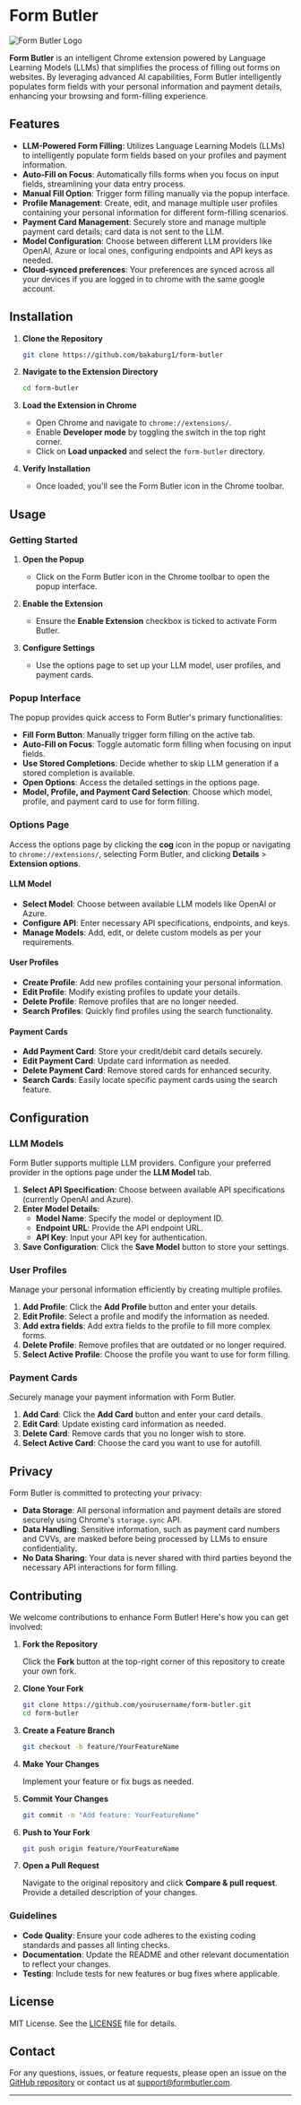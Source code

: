 # Form Butler

![Form Butler Logo](icon/icon128.png)

**Form Butler** is an intelligent Chrome extension powered by Language Learning Models (LLMs) that simplifies the process of filling out forms on websites. By leveraging advanced AI capabilities, Form Butler intelligently populates form fields with your personal information and payment details, enhancing your browsing and form-filling experience.

## Features

- **LLM-Powered Form Filling**: Utilizes Language Learning Models (LLMs) to intelligently populate form fields based on your profiles and payment information.
- **Auto-Fill on Focus**: Automatically fills forms when you focus on input fields, streamlining your data entry process.
- **Manual Fill Option**: Trigger form filling manually via the popup interface.
- **Profile Management**: Create, edit, and manage multiple user profiles containing your personal information for different form-filling scenarios.
- **Payment Card Management**: Securely store and manage multiple payment card details; card data is not sent to the LLM.
- **Model Configuration**: Choose between different LLM providers like OpenAI, Azure or local ones, configuring endpoints and API keys as needed.
- **Cloud-synced preferences**: Your preferences are synced across all your devices if you are logged in to chrome with the same google account.

## Installation

1. **Clone the Repository**

   ```bash
   git clone https://github.com/bakaburg1/form-butler
   ```

2. **Navigate to the Extension Directory**

   ```bash
   cd form-butler
   ```

3. **Load the Extension in Chrome**

   - Open Chrome and navigate to `chrome://extensions/`.
   - Enable **Developer mode** by toggling the switch in the top right corner.
   - Click on **Load unpacked** and select the `form-butler` directory.

4. **Verify Installation**

   - Once loaded, you'll see the Form Butler icon in the Chrome toolbar.

## Usage

### Getting Started

1. **Open the Popup**

   - Click on the Form Butler icon in the Chrome toolbar to open the popup interface.

2. **Enable the Extension**

   - Ensure the **Enable Extension** checkbox is ticked to activate Form Butler.

3. **Configure Settings**

   - Use the options page to set up your LLM model, user profiles, and payment cards.

### Popup Interface

The popup provides quick access to Form Butler's primary functionalities:

- **Fill Form Button**: Manually trigger form filling on the active tab.
- **Auto-Fill on Focus**: Toggle automatic form filling when focusing on input fields.
- **Use Stored Completions**: Decide whether to skip LLM generation if a stored completion is available.
- **Open Options**: Access the detailed settings in the options page.
- **Model, Profile, and Payment Card Selection**: Choose which model, profile, and payment card to use for form filling.

### Options Page

Access the options page by clicking the **cog** icon in the popup or navigating to `chrome://extensions/`, selecting Form Butler, and clicking **Details** > **Extension options**.

#### LLM Model

- **Select Model**: Choose between available LLM models like OpenAI or Azure.
- **Configure API**: Enter necessary API specifications, endpoints, and keys.
- **Manage Models**: Add, edit, or delete custom models as per your requirements.

#### User Profiles

- **Create Profile**: Add new profiles containing your personal information.
- **Edit Profile**: Modify existing profiles to update your details.
- **Delete Profile**: Remove profiles that are no longer needed.
- **Search Profiles**: Quickly find profiles using the search functionality.

#### Payment Cards

- **Add Payment Card**: Store your credit/debit card details securely.
- **Edit Payment Card**: Update card information as needed.
- **Delete Payment Card**: Remove stored cards for enhanced security.
- **Search Cards**: Easily locate specific payment cards using the search feature.

## Configuration

### LLM Models

Form Butler supports multiple LLM providers. Configure your preferred provider in the options page under the **LLM Model** tab.

1. **Select API Specification**: Choose between available API specifications (currently OpenAI and Azure).
2. **Enter Model Details**:
   - **Model Name**: Specify the model or deployment ID.
   - **Endpoint URL**: Provide the API endpoint URL.
   - **API Key**: Input your API key for authentication.
3. **Save Configuration**: Click the **Save Model** button to store your settings.

### User Profiles

Manage your personal information efficiently by creating multiple profiles.

1. **Add Profile**: Click the **Add Profile** button and enter your details.
2. **Edit Profile**: Select a profile and modify the information as needed.
3. **Add extra fields**: Add extra fields to the profile to fill more complex forms.    
4. **Delete Profile**: Remove profiles that are outdated or no longer required.
5. **Select Active Profile**: Choose the profile you want to use for form filling.

### Payment Cards

Securely manage your payment information with Form Butler.

1. **Add Card**: Click the **Add Card** button and enter your card details.
2. **Edit Card**: Update existing card information as needed.
3. **Delete Card**: Remove cards that you no longer wish to store.
4. **Select Active Card**: Choose the card you want to use for autofill.

## Privacy

Form Butler is committed to protecting your privacy:

- **Data Storage**: All personal information and payment details are stored securely using Chrome's `storage.sync` API.
- **Data Handling**: Sensitive information, such as payment card numbers and CVVs, are masked before being processed by LLMs to ensure confidentiality.
- **No Data Sharing**: Your data is never shared with third parties beyond the necessary API interactions for form filling.

## Contributing

We welcome contributions to enhance Form Butler! Here's how you can get involved:

1. **Fork the Repository**

   Click the **Fork** button at the top-right corner of this repository to create your own fork.

2. **Clone Your Fork**

   ```bash
   git clone https://github.com/yourusername/form-butler.git
   cd form-butler
   ```

3. **Create a Feature Branch**

   ```bash
   git checkout -b feature/YourFeatureName
   ```

4. **Make Your Changes**

   Implement your feature or fix bugs as needed.

5. **Commit Your Changes**

   ```bash
   git commit -m "Add feature: YourFeatureName"
   ```

6. **Push to Your Fork**

   ```bash
   git push origin feature/YourFeatureName
   ```

7. **Open a Pull Request**

   Navigate to the original repository and click **Compare & pull request**. Provide a detailed description of your changes.

### Guidelines

- **Code Quality**: Ensure your code adheres to the existing coding standards and passes all linting checks.
- **Documentation**: Update the README and other relevant documentation to reflect your changes.
- **Testing**: Include tests for new features or bug fixes where applicable.

## License

MIT License. See the [LICENSE](LICENSE) file for details.

## Contact

For any questions, issues, or feature requests, please open an issue on the [GitHub repository](https://github.com/bakaburg1/form-butler/issues) or contact us at [support@formbutler.com](mailto:support@formbutler.com).

---
